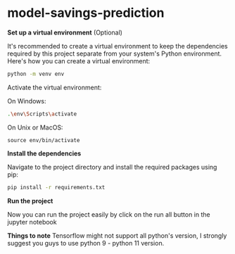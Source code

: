 # model-savings-prediction

**Set up a virtual environment** (Optional)

   It's recommended to create a virtual environment to keep the dependencies required by this project separate from your system's Python environment. Here's how you can create a virtual environment:

   ```bash
   python -m venv env
   ```

   Activate the virtual environment:

   On Windows:

   ```bash
   .\env\Scripts\activate
   ```

   On Unix or MacOS:

   ```ls
   source env/bin/activate
   ```


**Install the dependencies**

   Navigate to the project directory and install the required packages using pip:

   ```bash
   pip install -r requirements.txt
   ```
**Run the project**

   Now you can run the project easily by click on the run all button in the jupyter notebook

   **Things to note**
   Tensorflow might not support all python's version, I strongly suggest you guys to use python 9 - python 11 version.
